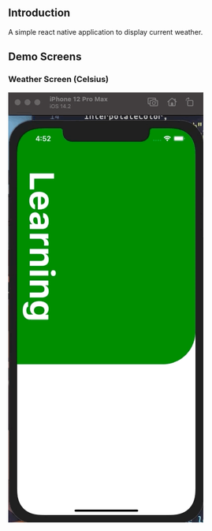 ## Introduction
A simple react native application to display current weather. 

## Demo Screens

### Weather Screen (Celsius)
![](./assets/reactNativeApp.gif)

